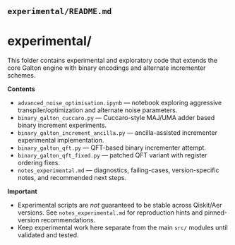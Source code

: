 ## `experimental/README.md`


# experimental/

This folder contains experimental and exploratory code that extends the core Galton engine with binary encodings and alternate incrementer schemes.

**Contents**
- `advanced_noise_optimisation.ipynb` — notebook exploring aggressive transpiler/optimization and alternate noise parameters.
- `binary_galton_cuccaro.py` — Cuccaro-style MAJ/UMA adder based binary increment experiments.
- `binary_galton_increment_ancilla.py` — ancilla-assisted incrementer experimental implementation.
- `binary_galton_qft.py` — QFT-based binary incrementer attempt.
- `binary_galton_qft_fixed.py` — patched QFT variant with register ordering fixes.
- `notes_experimental.md` — diagnostics, failing-cases, version-specific notes, and recommended next steps.

**Important**
- Experimental scripts are *not* guaranteed to be stable across Qiskit/Aer versions. See `notes_experimental.md` for reproduction hints and pinned-version recommendations.
- Keep experimental work here separate from the main `src/` modules until validated and tested.
